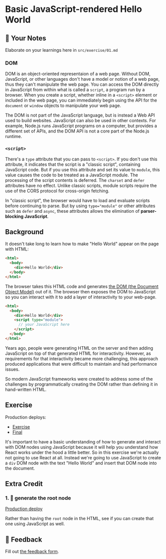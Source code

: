 # Basic JavaScript-rendered Hello World

## 📝 Your Notes

Elaborate on your learnings here in `src/exercise/01.md`

### DOM

DOM is an object-oriented representaion of a web page. Without DOM, JavaScript,
or other languages don't have a model or notion of a web page, thus they can't
manipulate the web page. You can access the DOM directly in JavaScript from
within what is called a `script`, a program run by a browser. When you create a
script, whether inline in a `<script>` element or included in the web page, you
can immediately begin using the API for the `document` or `window` objects to
manipulate your web page.

The DOM is not part of the JavaScript language, but is instead a Web API used to
build websites. JavaScript can also be used in other contexts. For example,
Node.js runs JavaScript programs on a computer, but provides a different set of
APIs, and the DOM API is not a core part of the Node.js runtime.

### `<script>`

There's a `type` attribute that you can pass to `<script>`. If you don't use
this attribute, it indicates that the script is a "classic script", containing
JavaScript code. But if you use this attribute and set its value to `module`,
this value causes the code to be treated as a JavaScript module. The processing
of the script contents is deferred. The `charset` and `defer` attributes have no
effect. Unlike classic scripts, module scripts require the use of the CORS
protocol for cross-origin fetching.

In "classic script", the browser would have to load and evaluate scripts before
continuing to parse. But by using `type="module"` or other attributes such as
`defer` and `async`, these attributes allows the elimination of
**parser-blocking JavaScript**.

## Background

It doesn't take long to learn how to make "Hello World" appear on the page with
HTML:

```html
<html>
  <body>
    <div>Hello World</div>
  </body>
</html>
```

The browser takes this HTML code and generates
[the DOM (the Document Object Model)](https://developer.mozilla.org/en-US/docs/Web/API/Document_Object_Model/Introduction)
out of it. The browser then exposes the DOM to JavaScript so you can interact
with it to add a layer of interactivity to your web-page.

```html
<html>
  <body>
    <div>Hello World</div>
    <script type="module">
      // your JavaScript here
    </script>
  </body>
</html>
```

Years ago, people were generating HTML on the server and then adding JavaScript
on top of that generated HTML for interactivity. However, as requirements for
that interactivity became more challenging, this approach produced applications
that were difficult to maintain and had performance issues.

So modern JavaScript frameworks were created to address some of the challenges
by programmatically creating the DOM rather than defining it in hand-written
HTML.

## Exercise

Production deploys:

- [Exercise](http://react-fundamentals.netlify.app/isolated/exercise/01.html)
- [Final](http://react-fundamentals.netlify.app/isolated/final/01.html)

It's important to have a basic understanding of how to generate and interact
with DOM nodes using JavaScript because it will help you understand how React
works under the hood a little better. So in this exercise we're actually not
going to use React at all. Instead we're going to use JavaScript to create a
`div` DOM node with the text "Hello World" and insert that DOM node into the
document.

## Extra Credit

### 1. 💯 generate the root node

[Production deploy](http://react-fundamentals.netlify.app/isolated/final/01.extra-1.html)

Rather than having the `root` node in the HTML, see if you can create that one
using JavaScript as well.

## 🦉 Feedback

Fill out
[the feedback form](https://ws.kcd.im/?ws=React%20Fundamentals%20%E2%9A%9B&e=01%3A%20Basic%20JavaScript-rendered%20Hello%20World&em=).
